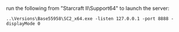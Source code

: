 run the following from "Starcraft II\Support64" to launch the server:
```
..\Versions\Base55958\SC2_x64.exe -listen 127.0.0.1 -port 8888 -displayMode 0
```

